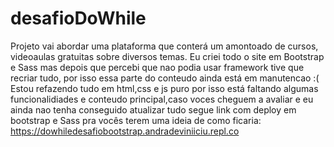 # desafioDoWhile

Projeto vai abordar uma plataforma que conterá um amontoado de cursos, videoaulas gratuitas sobre diversos temas. Eu criei todo o site em Bootstrap e Sass mas depois que percebi que nao podia usar framework tive que recriar tudo, por isso essa parte do conteudo ainda está em manutencao :( Estou refazendo tudo em html,css e js puro por isso está faltando algumas funcionalidiades e conteudo principal,caso voces cheguem a avaliar e eu ainda nao tenha conseguido atualizar tudo segue link com deploy em bootstrap e Sass pra vocês terem uma ideia de como ficaria: https://dowhiledesafiobootstrap.andradeviniiciu.repl.co